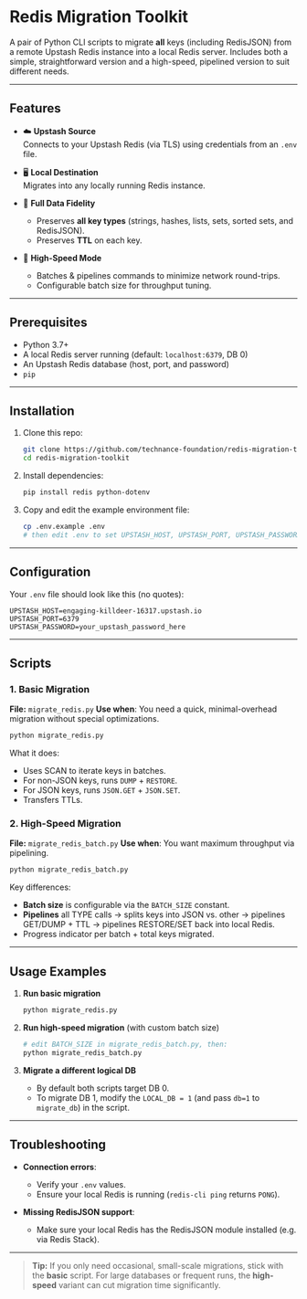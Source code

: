 # Redis Migration Toolkit

A pair of Python CLI scripts to migrate **all** keys (including RedisJSON) from a remote Upstash Redis instance into a local Redis server. Includes both a simple, straightforward version and a high-speed, pipelined version to suit different needs.

---

## Features

-   ☁️ **Upstash Source**  
    Connects to your Upstash Redis (via TLS) using credentials from an `.env` file.

-   🖥️ **Local Destination**  
    Migrates into any locally running Redis instance.

-   🔄 **Full Data Fidelity**

    -   Preserves **all key types** (strings, hashes, lists, sets, sorted sets, and RedisJSON).
    -   Preserves **TTL** on each key.

-   🚀 **High-Speed Mode**
    -   Batches & pipelines commands to minimize network round-trips.
    -   Configurable batch size for throughput tuning.

---

## Prerequisites

-   Python 3.7+
-   A local Redis server running (default: `localhost:6379`, DB 0)
-   An Upstash Redis database (host, port, and password)
-   `pip`

---

## Installation

1. Clone this repo:

    ```bash
    git clone https://github.com/technance-foundation/redis-migration-toolkit.git
    cd redis-migration-toolkit
    ```

2. Install dependencies:

    ```bash
    pip install redis python-dotenv
    ```

3. Copy and edit the example environment file:

    ```bash
    cp .env.example .env
    # then edit .env to set UPSTASH_HOST, UPSTASH_PORT, UPSTASH_PASSWORD
    ```

---

## Configuration

Your `.env` file should look like this (no quotes):

```dotenv
UPSTASH_HOST=engaging-killdeer-16317.upstash.io
UPSTASH_PORT=6379
UPSTASH_PASSWORD=your_upstash_password_here
```

---

## Scripts

### 1. Basic Migration

**File:** `migrate_redis.py`
**Use when**: You need a quick, minimal-overhead migration without special optimizations.

```bash
python migrate_redis.py
```

What it does:

-   Uses SCAN to iterate keys in batches.
-   For non-JSON keys, runs `DUMP` + `RESTORE`.
-   For JSON keys, runs `JSON.GET` + `JSON.SET`.
-   Transfers TTLs.

### 2. High-Speed Migration

**File:** `migrate_redis_batch.py`
**Use when**: You want maximum throughput via pipelining.

```bash
python migrate_redis_batch.py
```

Key differences:

-   **Batch size** is configurable via the `BATCH_SIZE` constant.
-   **Pipelines** all TYPE calls → splits keys into JSON vs. other → pipelines GET/DUMP + TTL → pipelines RESTORE/SET back into local Redis.
-   Progress indicator per batch + total keys migrated.

---

## Usage Examples

1. **Run basic migration**

    ```bash
    python migrate_redis.py
    ```

2. **Run high-speed migration** (with custom batch size)

    ```bash
    # edit BATCH_SIZE in migrate_redis_batch.py, then:
    python migrate_redis_batch.py
    ```

3. **Migrate a different logical DB**

    - By default both scripts target DB 0.
    - To migrate DB 1, modify the `LOCAL_DB = 1` (and pass `db=1` to `migrate_db`) in the script.

---

## Troubleshooting

-   **Connection errors**:

    -   Verify your `.env` values.
    -   Ensure your local Redis is running (`redis-cli ping` returns `PONG`).

-   **Missing RedisJSON support**:

    -   Make sure your local Redis has the RedisJSON module installed (e.g. via Redis Stack).

---

> **Tip:** If you only need occasional, small-scale migrations, stick with the **basic** script. For large databases or frequent runs, the **high-speed** variant can cut migration time significantly.
